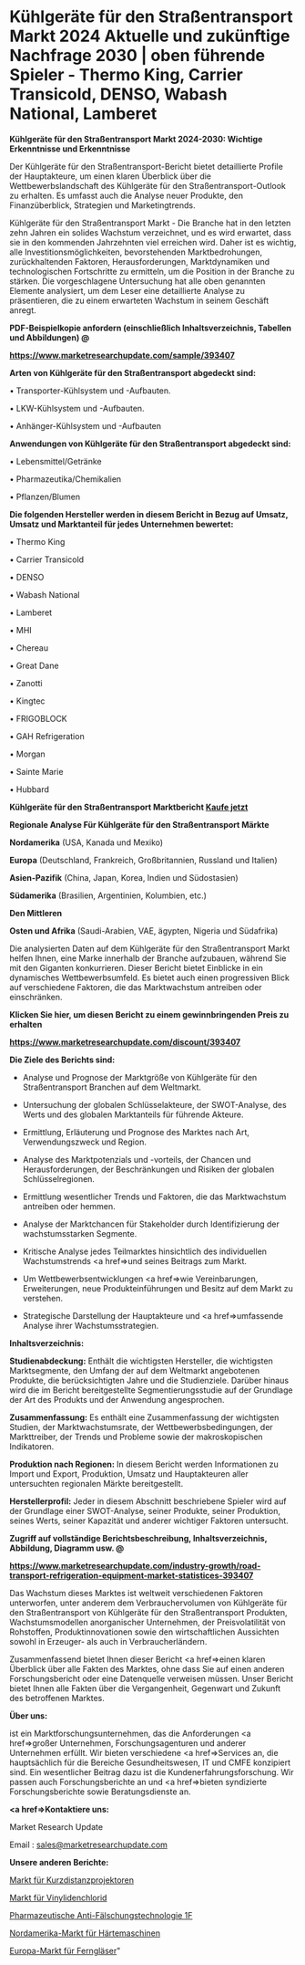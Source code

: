 # Kühlgeräte für den Straßentransport Markt 2024 Aktuelle und zukünftige Nachfrage 2030 | oben führende Spieler - Thermo King, Carrier Transicold, DENSO, Wabash National, Lamberet

<strong>Kühlgeräte für den Straßentransport Markt 2024-2030: Wichtige Erkenntnisse und Erkenntnisse</strong>

Der Kühlgeräte für den Straßentransport-Bericht bietet detaillierte Profile der Hauptakteure, um einen klaren Überblick über die Wettbewerbslandschaft des Kühlgeräte für den Straßentransport-Outlook zu erhalten. Es umfasst auch die Analyse neuer Produkte, den Finanzüberblick, Strategien und Marketingtrends.

Kühlgeräte für den Straßentransport Markt - Die Branche hat in den letzten zehn Jahren ein solides Wachstum verzeichnet, und es wird erwartet, dass sie in den kommenden Jahrzehnten viel erreichen wird. Daher ist es wichtig, alle Investitionsmöglichkeiten, bevorstehenden Marktbedrohungen, zurückhaltenden Faktoren, Herausforderungen, Marktdynamiken und technologischen Fortschritte zu ermitteln, um die Position in der Branche zu stärken. Die vorgeschlagene Untersuchung hat alle oben genannten Elemente analysiert, um dem Leser eine detaillierte Analyse zu präsentieren, die zu einem erwarteten Wachstum in seinem Geschäft anregt.



<strong><b>PDF-Beispielkopie anfordern (einschließlich Inhaltsverzeichnis, Tabellen und Abbildungen) @ </b></strong>

<strong><a href=https://www.marketresearchupdate.com/sample/393407>

<strong>https://www.marketresearchupdate.com/sample/393407</u></a></strong></strong>



<strong>Arten von Kühlgeräte für den Straßentransport abgedeckt sind:</strong>

• Transporter-Kühlsystem und -Aufbauten.

• LKW-Kühlsystem und -Aufbauten.

• Anhänger-Kühlsystem und -Aufbauten



<strong>Anwendungen von Kühlgeräte für den Straßentransport abgedeckt sind:</strong>

• Lebensmittel/Getränke

• Pharmazeutika/Chemikalien

• Pflanzen/Blumen



<strong>Die folgenden Hersteller werden in diesem Bericht in Bezug auf Umsatz, Umsatz und Marktanteil für jedes Unternehmen bewertet:</strong>

• Thermo King

• Carrier Transicold

• DENSO

• Wabash National

• Lamberet

• MHI

• Chereau

• Great Dane

• Zanotti

• Kingtec

• FRIGOBLOCK

• GAH Refrigeration

• Morgan

• Sainte Marie

• Hubbard



<strong>Kühlgeräte für den Straßentransport Marktbericht <a href=https://www.marketresearchupdate.com/buynow/393407>Kaufe jetzt</a></strong>



<strong>Regionale Analyse Für Kühlgeräte für den Straßentransport Märkte</strong>



<strong>Nordamerika</strong> (USA, Kanada und Mexiko)



<strong>Europa</strong> (Deutschland, Frankreich, Großbritannien, Russland und Italien)



<strong>Asien-Pazifik</strong> (China, Japan, Korea, Indien und Südostasien)



<strong>Südamerika</strong> (Brasilien, Argentinien, Kolumbien, etc.)



<strong>Den Mittleren</strong> 

<strong>Osten und Afrika</strong> (Saudi-Arabien, VAE, ägypten, Nigeria und Südafrika)

Die analysierten Daten auf dem Kühlgeräte für den Straßentransport Markt helfen Ihnen, eine Marke innerhalb der Branche aufzubauen, während Sie mit den Giganten konkurrieren. Dieser Bericht bietet Einblicke in ein dynamisches Wettbewerbsumfeld. Es bietet auch einen progressiven Blick auf verschiedene Faktoren, die das Marktwachstum antreiben oder einschränken.



<strong>Klicken Sie hier, um diesen Bericht zu einem gewinnbringenden Preis zu erhalten
</strong>

<strong><a href=https://www.marketresearchupdate.com/discount/393407>https://www.marketresearchupdate.com/discount/393407</b></u></strong></a>



<strong>Die Ziele des Berichts sind:</strong>

- Analyse und Prognose der Marktgröße von Kühlgeräte für den Straßentransport Branchen auf dem Weltmarkt.

- Untersuchung der globalen Schlüsselakteure, der SWOT-Analyse, des Werts und des globalen Marktanteils für führende Akteure.

- Ermittlung, Erläuterung und Prognose des Marktes nach Art, Verwendungszweck und Region.

- Analyse des Marktpotenzials und -vorteils, der Chancen und Herausforderungen, der Beschränkungen und Risiken der globalen Schlüsselregionen.

- Ermittlung wesentlicher Trends und Faktoren, die das Marktwachstum antreiben oder hemmen.

- Analyse der Marktchancen für Stakeholder durch Identifizierung der wachstumsstarken Segmente.

- Kritische Analyse jedes Teilmarktes hinsichtlich des individuellen Wachstumstrends <a href=>und</a> seines Beitrags zum Markt.

- Um Wettbewerbsentwicklungen <a href=>wie</a> Vereinbarungen, Erweiterungen, neue Produkteinführungen und Besitz auf dem Markt zu verstehen.

- Strategische Darstellung der Hauptakteure und <a href=>umfas</a>sende Analyse ihrer Wachstumsstrategien.



<strong>Inhaltsverzeichnis:</strong>



<strong>Studienabdeckung:</strong> Enthält die wichtigsten Hersteller, die wichtigsten Marktsegmente, den Umfang der auf dem Weltmarkt angebotenen Produkte, die berücksichtigten Jahre und die Studienziele. Darüber hinaus wird die im Bericht bereitgestellte Segmentierungsstudie auf der Grundlage der Art des Produkts und der Anwendung angesprochen.



<strong>Zusammenfassung:</strong> Es enthält eine Zusammenfassung der wichtigsten Studien, der Marktwachstumsrate, der Wettbewerbsbedingungen, der Markttreiber, der Trends und Probleme sowie der makroskopischen Indikatoren.



<strong>Produktion nach Regionen:</strong> In diesem Bericht werden Informationen zu Import und Export, Produktion, Umsatz und Hauptakteuren aller untersuchten regionalen Märkte bereitgestellt.



<strong>Herstellerprofil:</strong> Jeder in diesem Abschnitt beschriebene Spieler wird auf der Grundlage einer SWOT-Analyse, seiner Produkte, seiner Produktion, seines Werts, seiner Kapazität und anderer wichtiger Faktoren untersucht.



<strong><b>Zugriff auf vollständige Berichtsbeschreibung, Inhaltsverzeichnis, Abbildung, Diagramm usw. @ </b></strong>

<strong><a href=https://www.marketresearchupdate.com/industry-growth/road-transport-refrigeration-equipment-market-statistices-393407>https://www.marketresearchupdate.com/industry-growth/road-transport-refrigeration-equipment-market-statistices-393407</a></strong>

Das Wachstum dieses Marktes ist weltweit verschiedenen Faktoren unterworfen, unter anderem dem Verbrauchervolumen von Kühlgeräte für den Straßentransport von Kühlgeräte für den Straßentransport Produkten, Wachstumsmodellen anorganischer Unternehmen, der Preisvolatilität von Rohstoffen, Produktinnovationen sowie den wirtschaftlichen Aussichten sowohl in Erzeuger- als auch in Verbraucherländern.

Zusammenfassend bietet Ihnen dieser Bericht <a href=>einen</a> klaren Überblick über alle Fakten des Marktes, ohne dass Sie auf einen anderen Forschungsbericht oder eine Datenquelle verweisen müssen. Unser Bericht bietet Ihnen alle Fakten über die Vergangenheit, Gegenwart und Zukunft des betroffenen Marktes.



<strong>Über uns:</strong>

 ist ein Marktforschungsunternehmen, das die Anforderungen <a href=>großer</a> Unternehmen, Forschungsagenturen und anderer Unternehmen erfüllt. Wir bieten verschiedene <a href=>Services</a> an, die hauptsächlich für die Bereiche Gesundheitswesen, IT und CMFE konzipiert sind. Ein wesentlicher Beitrag dazu ist die Kundenerfahrungsforschung. Wir passen auch Forschungsberichte an und <a href=>bieten</a> syndizierte Forschungsberichte sowie Beratungsdienste an.



<strong><a href=>Kontaktiere uns:</a></strong>

Market Research Update

Email : sales@marketresearchupdate.com



<strong>Unsere anderen Berichte:</strong>

<a href=https://www.linkedin.com/pulse/short-throw-projector-market-analyzing-latest-developments>Markt für Kurzdistanzprojektoren</a>

<a href=https://www.linkedin.com/pulse/vinylidene-chloride-market-research>Markt für Vinylidenchlorid</a>

<a href=https://www.linkedin.com/pulse/pharmaceutical-anti-counterfeiting-technologie-1f>Pharmazeutische Anti-Fälschungstechnologie 1F</a>

<a href=https://www.linkedin.com/pulse/north-america-hardening-machine-market-2023>Nordamerika-Markt für Härtemaschinen</a>

<a href=https://www.linkedin.com/pulse/europe-binoculars-market-overview-demand-size>Europa-Markt für Ferngläser</a>"
